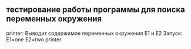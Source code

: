 ## тестирование работы программы для поиска переменных окружения

printer: 
Выводит содержимое переменных окружения E1 и E2
Запуск: E1=one E2=two printer

